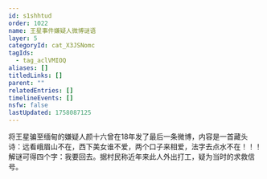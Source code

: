 ```yaml
---
id: s1shhtud
order: 1022
name: 王星事件嫌疑人微博谜语
layer: 5
categoryId: cat_X3JSNomc
tagIds:
  - tag_aclVMIOQ
aliases: []
titledLinks: []
parent: ""
relatedEntries: []
timelineEvents: []
nsfw: false
lastUpdated: 1758087125
---
```


将王星骗至缅甸的嫌疑人颜十六曾在18年发了最后一条微博，内容是一首藏头诗：远看峨眉山不在，西下美女谁不爱，两个口子来相爱，法字去点水不在！！！ ​ 解谜可得四个字：我要回去。据村民称近年来此人外出打工，疑为当时的求救信号。